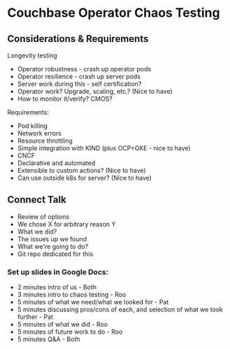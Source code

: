 # Couchbase Operator Chaos Testing


## Considerations & Requirements
Longevity testing
* Operator robustness - crash up operator pods
* Operator resilience - crash up server pods
* Server work during this - self certification?
* Operator work? Upgrade, scaling, etc.? (Nice to have)
* How to monitor it/verify? CMOS?

Requirements:
* Pod killing
* Network errors
* Resource throttling
* Simple integration with KIND (plus OCP+GKE - nice to have)
* CNCF
* Declarative and automated
* Extensible to custom actions? (Nice to have)
* Can use outside k8s for server? (Nice to have)

## Connect Talk
- Review of options
- We chose X for arbitrary reason Y
- What we did? 
- The issues up we found
- What we're going to do?
- Git repo dedicated for this

### Set up slides in Google Docs:
* 2 minutes intro of us - Both
* 3 minutes intro to chaos testing - Roo
* 5 minutes of what we need/what we looked for - Pat
* 5 minutes discussing pros/cons of each, and selection of what we took further - Pat
* 5 minutes of what we did - Roo
* 5 minutes of future work to do - Roo
* 5 minutes Q&A - Both
